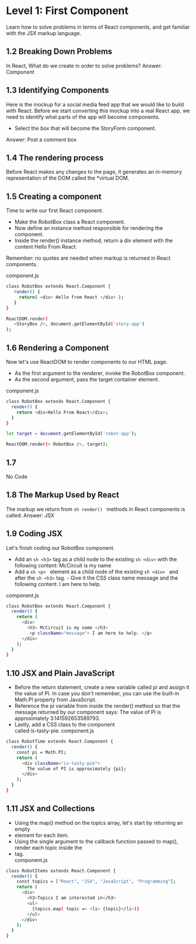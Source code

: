 # Level 1: First Component
Learn how to solve problems in terms of React components, and get familiar with the JSX markup language.

## 1.2 Breaking Down Problems

In React, What do we create in order to solve problems? 
Answer: Component

## 1.3 Identifying Components

Here is the mockup for a social media feed app that we would like to build with React. 
Before we start converting this mockup into a real React app, we need to identify what parts of the app will become components.

- Select the box that will become the StoryForm component.

Answer: Post a comment box



## 1.4 The rendering process
Before React makes any changes to the page, it generates an in-memory representation of the DOM called the 
*virtual  DOM.


## 1.5 Creating a component
Time to write our first React component.
- Make the RobotBox class a React component.
- Now define an instance method responsible for rendering the component.
- Inside the render() instance method, return a div element with the content Hello From React.

Remember: no quotes are needed when markup is returned in React components.

component.js
```sh
class RobotBox extends React.Component {
   render() {
     return( <div> Hello from React </div> );
   }
}

ReactDOM.render(
   <StoryBox />, document.getElementById('story-app')
);
```


## 1.6 Rendering a Component
Now let's use ReactDOM to render components to our HTML page.
- As the first argument to the renderer, invoke the RobotBox component.
- As the second argument, pass the target container element.

component.js
```sh
class RobotBox extends React.Component {
  render() {
    return <div>Hello From React</div>;
  }
}

let target = document.getElementById('robot-app');

ReactDOM.render(< RobotBox />, target);
```

## 1.7

No Code

## 1.8 The Markup Used by React
The markup we return from ```sh render() ``` methods in React components is called:
Answer: JSX

## 1.9 Coding JSX
Let's finish coding our RobotBox component. 
- Add an ```sh <h3>``` tag as a child node to the existing ```sh <div>``` with the following content: McCircuit is my name
- Add a ```sh <p> ``` element as a child node of the existing ```sh <div> ``` and after the ```sh <h3>``` tag. 
      - Give it the CSS class name message and the following content: I am here to help.
      
component.js
```sh
class RobotBox extends React.Component {
  render() {
    return (
      <div>
        <h3> McCircuit is my name </h3>
         <p className="message"> I am here to help. </p>
      </div>
    );
  }
}
```

## 1.10  JSX and Plain JavaScript

- Before the return statement, create a new variable called pi and assign it the value of PI. In case you don't remember, you can use the built-in Math.PI property from JavaScript.
- Reference the pi variable from inside the render() method so that the message returned by our component says: The value of PI is approximately 3.141592653589793.
- Lastly, add a CSS class to the component <div> called is-tasty-pie.
component.js
      
```sh 
class RobotTime extends React.Component {
  render() {
  	const pi = Math.PI;
    return (
      <div className="is-tasty-pie">
        The value of PI is approximately {pi};
      </div>
    );
  }
}  
```
## 1.11 JSX and Collections

- Using the map() method on the topics array, let's start by returning an empty <li> element for each item.
- Using the single argument to the callback function passed to map(), render each topic inside the <li> tag.   
      component.js

```sh  
class RobotItems extends React.Component {
  render() {
    const topics = ["React", "JSX", "JavaScript", "Programming"];
    return (
      <div>
        <h3>Topics I am interested in</h3>
        <ul>
          {topics.map( topic => <li> {topic}</li>)}
        </ul>
      </div>
    );
  }
}
```
